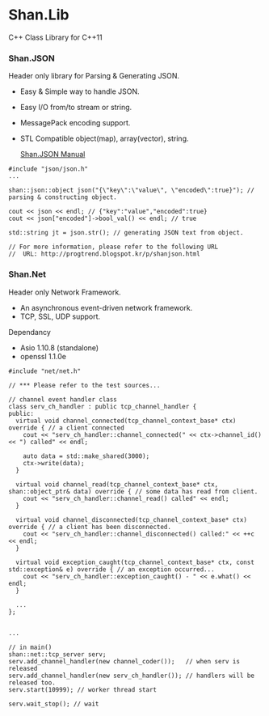 # Shan.Lib
C++ Class Library for C++11

### Shan.JSON
 Header only library for Parsing & Generating JSON.
 - Easy & Simple way to handle JSON.
 - Easy I/O from/to stream or string.
 - MessagePack encoding support.
 - STL Compatible object(map), array(vector), string.

    [Shan.JSON Manual](http://progtrend.blogspot.kr/p/shanjson.html)

<pre><code>#include "json/json.h"
...

shan::json::object json("{\"key\":\"value\", \"encoded\":true}"); // parsing & constructing object.

cout << json << endl; // {"key":"value","encoded":true}
cout << json["encoded"]->bool_val() << endl; // true

std::string jt = json.str(); // generating JSON text from object.

// For more information, please refer to the following URL
//  URL: http://progtrend.blogspot.kr/p/shanjson.html
</code></pre>

### Shan.Net
 Header only Network Framework.
 - An asynchronous event-driven network framework.
 - TCP, SSL, UDP support.

 Dependancy
 - Asio 1.10.8 (standalone)
 - openssl 1.1.0e

 <pre><code>#include "net/net.h"

// *** Please refer to the test sources...

// channel event handler class
class serv_ch_handler : public tcp_channel_handler {
public:
  virtual void channel_connected(tcp_channel_context_base* ctx) override { // a client connected
    cout << "serv_ch_handler::channel_connected(" << ctx->channel_id() << ") called" << endl;

    auto data = std::make_shared<unix_time>(3000);
    ctx->write(data);
  }

  virtual void channel_read(tcp_channel_context_base* ctx, shan::object_ptr& data) override { // some data has read from client.
    cout << "serv_ch_handler::channel_read() called" << endl;
  }

  virtual void channel_disconnected(tcp_channel_context_base* ctx) override { // a client has been disconnected.
    cout << "serv_ch_handler::channel_disconnected() called:" << ++c << endl;
  }

  virtual void exception_caught(tcp_channel_context_base* ctx, const std::exception& e) override { // an exception occurred...
    cout << "serv_ch_handler::exception_caught() - " << e.what() << endl;
  }

  ...
};


...

// in main()
shan::net::tcp_server serv;
serv.add_channel_handler(new channel_coder());   // when serv is released
serv.add_channel_handler(new serv_ch_handler()); // handlers will be released too.
serv.start(10999); // worker thread start

serv.wait_stop(); // wait
</code></pre>

